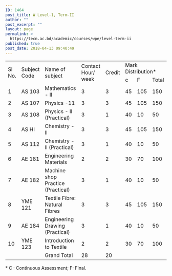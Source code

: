 ```yaml
---
ID: 1464
post_title: W Level-1, Term-II
author: ""
post_excerpt: ""
layout: page
permalink: >
  https://tecn.ac.bd/academic/courses/wpe/level-term-ii
published: true
post_date: 2018-04-13 09:40:49
---
```

<table width="637">
<tbody>
<tr>
<td rowspan="2" width="34">Sl No.</td>
<td rowspan="2" width="82">Subject Code</td>
<td rowspan="2" width="205">Name of subject</td>
<td rowspan="2" width="64">Contact Hour/ week</td>
<td rowspan="2" width="63">Credit</td>
<td colspan="3" width="189">Mark Distribution*</td>
</tr>
<tr>
<td width="62">c</td>
<td width="63">F</td>
<td width="64">Total</td>
</tr>
<tr>
<td width="34">1</td>
<td width="82">AS 103</td>
<td width="205">Mathematics - Il</td>
<td width="64">3</td>
<td width="63">3</td>
<td width="62">45</td>
<td width="63">105</td>
<td width="64">150</td>
</tr>
<tr>
<td width="34">2</td>
<td width="82">AS 107</td>
<td width="205">Physics -11</td>
<td width="64">3</td>
<td width="63">3</td>
<td width="62">45</td>
<td width="63">105</td>
<td width="64">150</td>
</tr>
<tr>
<td width="34">3</td>
<td width="82">AS 108</td>
<td width="205">Physics - Il (Practical)</td>
<td width="64">3</td>
<td width="63">1</td>
<td width="62">40</td>
<td width="63">10</td>
<td width="64">50</td>
</tr>
<tr>
<td width="34">4</td>
<td width="82">AS HI</td>
<td width="205">Chemistry - Il</td>
<td width="64">3</td>
<td width="63">3</td>
<td width="62">45</td>
<td width="63">105</td>
<td width="64">150</td>
</tr>
<tr>
<td width="34">5</td>
<td width="82">AS 112</td>
<td width="205">Chemistry - Il (Practical)</td>
<td width="64">3</td>
<td width="63">1</td>
<td width="62">40</td>
<td width="63">10</td>
<td width="64">50</td>
</tr>
<tr>
<td width="34">6</td>
<td width="82">AE 181</td>
<td width="205">Engineering Materials</td>
<td width="64">2</td>
<td width="63">2</td>
<td width="62">30</td>
<td width="63">70</td>
<td width="64">100</td>
</tr>
<tr>
<td width="34">7</td>
<td width="82">AE 182</td>
<td width="205">Machine shop Practice (Practical)</td>
<td width="64">3</td>
<td width="63">1</td>
<td width="62">40</td>
<td width="63">10</td>
<td width="64">50</td>
</tr>
<tr>
<td width="34">8</td>
<td width="82">YME 121</td>
<td width="205">Textile Fibre: Natural Fibres</td>
<td width="64">3</td>
<td width="63">3</td>
<td width="62">45</td>
<td width="63">105</td>
<td width="64">150</td>
</tr>
<tr>
<td width="34">9</td>
<td width="82">AE 184</td>
<td width="205">Engineering Drawing (Practical)</td>
<td width="64">3</td>
<td width="63">1</td>
<td width="62">40</td>
<td width="63">10</td>
<td width="64">50</td>
</tr>
<tr>
<td width="34">10</td>
<td width="82">YME 123</td>
<td width="205">Introduction to Textile</td>
<td width="64">2</td>
<td width="63">2</td>
<td width="62">30</td>
<td width="63">70</td>
<td width="64">100</td>
</tr>
<tr>
<td width="34"></td>
<td width="82"></td>
<td width="205">Grand Total</td>
<td width="64">28</td>
<td width="63">20</td>
<td width="62"></td>
<td width="63"></td>
<td width="64"></td>
</tr>
</tbody>
</table>
* C : Continuous Assessment; F: Final.